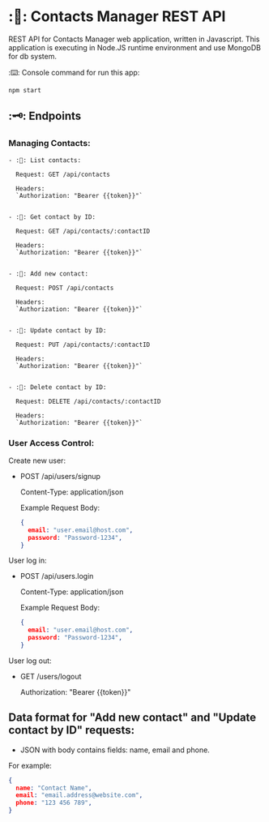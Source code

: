 # :📇: Contacts Manager REST API  

REST API for Contacts Manager web application, written in Javascript. 
This application is executing in Node.JS runtime environment and use MongoDB for db system.

:⌨️: Console command for run this app:  
```shell
npm start
```  
  
## :🗝️: Endpoints  

  ### Managing Contacts:
    
    - :📡: List contacts:  

      Request: GET /api/contacts  
        
      Headers:  
      `Authorization: "Bearer {{token}}"`  
        

    - :📡: Get contact by ID:  
      
      Request: GET /api/contacts/:contactID  
    
      Headers:  
      `Authorization: "Bearer {{token}}"`  
    

    - :📡: Add new contact:  
    
      Request: POST /api/contacts  

      Headers:  
      `Authorization: "Bearer {{token}}"`  


    - :📡: Update contact by ID:  
      
      Request: PUT /api/contacts/:contactID  
    
      Headers:  
      `Authorization: "Bearer {{token}}"`  
    
    
    - :📡: Delete contact by ID:  
    
      Request: DELETE /api/contacts/:contactID  
    
      Headers:  
      `Authorization: "Bearer {{token}}"`  


    
### User Access Control:  
  
Create new user:
  - POST /api/users/signup  
  
    Content-Type: application/json  

    Example Request Body:  
    ```json
    {
      email: "user.email@host.com",
      password: "Password-1234", 
    }
    ```  
    
User log in:  
  - POST /api/users.login  
    
    Content-Type: application/json  
      
    Example Request Body:  
    ```json
    {
      email: "user.email@host.com",
      password: "Password-1234", 
    }
    ``` 
      
User log out:
  - GET /users/logout  
    
    Authorization: "Bearer {{token}}"  
      

    
## Data format for "Add new contact" and "Update contact by ID" requests:  
  - JSON with body contains fields: name, email and phone.  

For example:  
  
```json
{
  name: "Contact Name",  
  email: "email.address@website.com",  
  phone: "123 456 789",  
}
```  